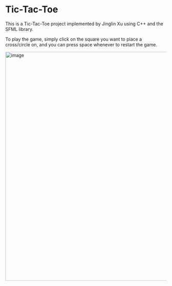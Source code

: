 # Tic-Tac-Toe

This is a Tic-Tac-Toe project implemented by Jinglin Xu using C++ and the SFML library.

To play the game, simply click on the square you want to place a cross/circle on, and you can press space whenever to restart the game.

<img width="712" alt="image" src="https://github.com/bennyyyy-x/TicTacToe/assets/89168678/e89206eb-06cd-40d6-83a4-cc63f27b035a">


